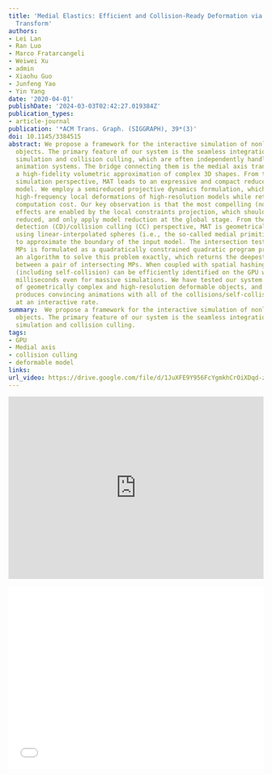 ```yaml
---
title: 'Medial Elastics: Efficient and Collision-Ready Deformation via Medial Axis
  Transform'
authors:
- Lei Lan
- Ran Luo
- Marco Fratarcangeli
- Weiwei Xu
- admin
- Xiaohu Guo
- Junfeng Yao
- Yin Yang
date: '2020-04-01'
publishDate: '2024-03-03T02:42:27.019384Z'
publication_types:
- article-journal
publication: '*ACM Trans. Graph. (SIGGRAPH), 39*(3)'
doi: 10.1145/3384515
abstract: We propose a framework for the interactive simulation of nonlinear deformable
  objects. The primary feature of our system is the seamless integration of deformable
  simulation and collision culling, which are often independently handled in existing
  animation systems. The bridge connecting them is the medial axis transform (MAT),
  a high-fidelity volumetric approximation of complex 3D shapes. From the physics
  simulation perspective, MAT leads to an expressive and compact reduced nonlinear
  model. We employ a semireduced projective dynamics formulation, which well captures
  high-frequency local deformations of high-resolution models while retaining a low
  computation cost. Our key observation is that the most compelling (nonlinear) deformable
  effects are enabled by the local constraints projection, which should not be aggressively
  reduced, and only apply model reduction at the global stage. From the collision
  detection (CD)/collision culling (CC) perspective, MAT is geometrically versatile
  using linear-interpolated spheres (i.e., the so-called medial primitives (MPs))
  to approximate the boundary of the input model. The intersection test between two
  MPs is formulated as a quadratically constrained quadratic program problem. We give
  an algorithm to solve this problem exactly, which returns the deepest penetration
  between a pair of intersecting MPs. When coupled with spatial hashing, collision
  (including self-collision) can be efficiently identified on the GPU within a few
  milliseconds even for massive simulations. We have tested our system on a variety
  of geometrically complex and high-resolution deformable objects, and our system
  produces convincing animations with all of the collisions/self-collisions well handled
  at an interactive rate.
summary:  We propose a framework for the interactive simulation of nonlinear deformable
  objects. The primary feature of our system is the seamless integration of deformable
  simulation and collision culling.
tags:
- GPU
- Medial axis
- collision culling
- deformable model
links:
url_video: https://drive.google.com/file/d/1JuXFE9Y956FcYgmkhCrOiXDqd-zMuLu_/view?usp=sharing
---
```


<p align="center">
<iframe width="100%" height="360" src="https://www.youtube.com/embed/wUE_agszsdc?si=ux6zhMJOB1eONgSJ" title="YouTube video player" frameborder="0" allow="accelerometer; autoplay; clipboard-write; encrypted-media; gyroscope; picture-in-picture; web-share" allowfullscreen></iframe>
</p>
<p align="center">
<iframe width="100%" height="360" src="//player.bilibili.com/player.html?aid=1301421553&bvid=BV1zu4m137Ed&cid=1459442024&p=1" scrolling="no" border="0" frameborder="no" framespacing="0" allowfullscreen="true"> </iframe>
</p>
